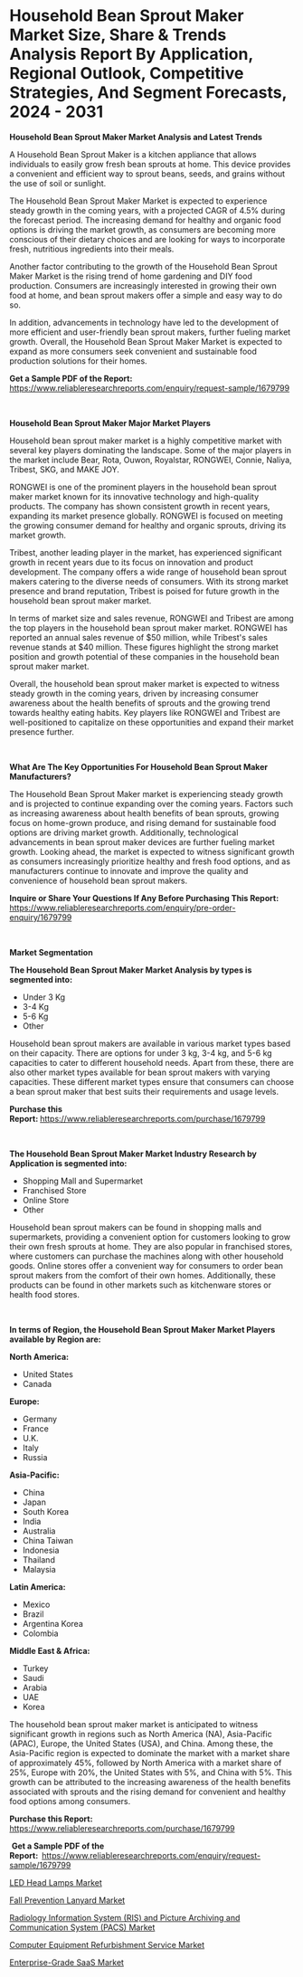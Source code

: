 <p><h1>Household Bean Sprout Maker Market Size, Share & Trends Analysis Report By Application, Regional Outlook, Competitive Strategies, And Segment Forecasts, 2024 - 2031</h1></p><p><strong>Household Bean Sprout Maker Market Analysis and Latest Trends</strong></p>
<p><p>A Household Bean Sprout Maker is a kitchen appliance that allows individuals to easily grow fresh bean sprouts at home. This device provides a convenient and efficient way to sprout beans, seeds, and grains without the use of soil or sunlight.</p><p>The Household Bean Sprout Maker Market is expected to experience steady growth in the coming years, with a projected CAGR of 4.5% during the forecast period. The increasing demand for healthy and organic food options is driving the market growth, as consumers are becoming more conscious of their dietary choices and are looking for ways to incorporate fresh, nutritious ingredients into their meals.</p><p>Another factor contributing to the growth of the Household Bean Sprout Maker Market is the rising trend of home gardening and DIY food production. Consumers are increasingly interested in growing their own food at home, and bean sprout makers offer a simple and easy way to do so.</p><p>In addition, advancements in technology have led to the development of more efficient and user-friendly bean sprout makers, further fueling market growth. Overall, the Household Bean Sprout Maker Market is expected to expand as more consumers seek convenient and sustainable food production solutions for their homes.</p></p>
<p><strong>Get a Sample PDF of the Report:&nbsp;</strong> <a href="https://www.reliableresearchreports.com/enquiry/request-sample/1679799">https://www.reliableresearchreports.com/enquiry/request-sample/1679799</a></p>
<p>&nbsp;</p>
<p><strong>Household Bean Sprout Maker Major Market Players</strong></p>
<p><p>Household bean sprout maker market is a highly competitive market with several key players dominating the landscape. Some of the major players in the market include Bear, Rota, Ouwon, Royalstar, RONGWEI, Connie, Naliya, Tribest, SKG, and MAKE JOY.</p><p>RONGWEI is one of the prominent players in the household bean sprout maker market known for its innovative technology and high-quality products. The company has shown consistent growth in recent years, expanding its market presence globally. RONGWEI is focused on meeting the growing consumer demand for healthy and organic sprouts, driving its market growth.</p><p>Tribest, another leading player in the market, has experienced significant growth in recent years due to its focus on innovation and product development. The company offers a wide range of household bean sprout makers catering to the diverse needs of consumers. With its strong market presence and brand reputation, Tribest is poised for future growth in the household bean sprout maker market.</p><p>In terms of market size and sales revenue, RONGWEI and Tribest are among the top players in the household bean sprout maker market. RONGWEI has reported an annual sales revenue of $50 million, while Tribest's sales revenue stands at $40 million. These figures highlight the strong market position and growth potential of these companies in the household bean sprout maker market.</p><p>Overall, the household bean sprout maker market is expected to witness steady growth in the coming years, driven by increasing consumer awareness about the health benefits of sprouts and the growing trend towards healthy eating habits. Key players like RONGWEI and Tribest are well-positioned to capitalize on these opportunities and expand their market presence further.</p></p>
<p>&nbsp;</p>
<p><strong>What Are The Key Opportunities For Household Bean Sprout Maker Manufacturers?</strong></p>
<p><p>The Household Bean Sprout Maker market is experiencing steady growth and is projected to continue expanding over the coming years. Factors such as increasing awareness about health benefits of bean sprouts, growing focus on home-grown produce, and rising demand for sustainable food options are driving market growth. Additionally, technological advancements in bean sprout maker devices are further fueling market growth. Looking ahead, the market is expected to witness significant growth as consumers increasingly prioritize healthy and fresh food options, and as manufacturers continue to innovate and improve the quality and convenience of household bean sprout makers.</p></p>
<p><strong>Inquire or Share Your Questions If Any Before Purchasing This Report:</strong> <a href="https://www.reliableresearchreports.com/enquiry/pre-order-enquiry/1679799">https://www.reliableresearchreports.com/enquiry/pre-order-enquiry/1679799</a></p>
<p>&nbsp;</p>
<p><strong>Market Segmentation</strong></p>
<p><strong>The Household Bean Sprout Maker Market Analysis by types is segmented into:</strong></p>
<p><ul><li>Under 3 Kg</li><li>3-4 Kg</li><li>5-6 Kg</li><li>Other</li></ul></p>
<p><p>Household bean sprout makers are available in various market types based on their capacity. There are options for under 3 kg, 3-4 kg, and 5-6 kg capacities to cater to different household needs. Apart from these, there are also other market types available for bean sprout makers with varying capacities. These different market types ensure that consumers can choose a bean sprout maker that best suits their requirements and usage levels.</p></p>
<p><strong>Purchase this Report:&nbsp;</strong><a href="https://www.reliableresearchreports.com/purchase/1679799">https://www.reliableresearchreports.com/purchase/1679799</a></p>
<p>&nbsp;</p>
<p><strong>The Household Bean Sprout Maker Market Industry Research by Application is segmented into:</strong></p>
<p><ul><li>Shopping Mall and Supermarket</li><li>Franchised Store</li><li>Online Store</li><li>Other</li></ul></p>
<p><p>Household bean sprout makers can be found in shopping malls and supermarkets, providing a convenient option for customers looking to grow their own fresh sprouts at home. They are also popular in franchised stores, where customers can purchase the machines along with other household goods. Online stores offer a convenient way for consumers to order bean sprout makers from the comfort of their own homes. Additionally, these products can be found in other markets such as kitchenware stores or health food stores.</p></p>
<p>&nbsp;</p>
<p><strong>In terms of Region, the Household Bean Sprout Maker Market Players available by Region are:</strong></p>
<p>
    <p> <strong> North America: </strong>
        <ul>
            <li>United States</li>
            <li>Canada</li>
        </ul>
        </p> 
    <p> <strong> Europe: </strong>
        <ul>
            <li>Germany</li>
            <li>France</li>
            <li>U.K.</li>
            <li>Italy</li>
            <li>Russia</li>
        </ul>
        </p> 
    <p> <strong> Asia-Pacific: </strong>
        <ul>
            <li>China</li>
            <li>Japan</li>
            <li>South Korea</li>
            <li>India</li>
            <li>Australia</li>
            <li>China Taiwan</li>
            <li>Indonesia</li>
            <li>Thailand</li>
            <li>Malaysia</li>
        </ul>
        </p> 
    <p> <strong> Latin America: </strong>
        <ul>
            <li>Mexico</li>
            <li>Brazil</li>
            <li>Argentina Korea</li>
            <li>Colombia</li>
        </ul>
        </p> 
    <p> <strong> Middle East & Africa: </strong>
        <ul>
            <li>Turkey</li>
            <li>Saudi</li>
            <li>Arabia</li>
            <li>UAE</li>
            <li>Korea</li>
        </ul>
    </p>
    </p>
<p><p>The household bean sprout maker market is anticipated to witness significant growth in regions such as North America (NA), Asia-Pacific (APAC), Europe, the United States (USA), and China. Among these, the Asia-Pacific region is expected to dominate the market with a market share of approximately 45%, followed by North America with a market share of 25%, Europe with 20%, the United States with 5%, and China with 5%. This growth can be attributed to the increasing awareness of the health benefits associated with sprouts and the rising demand for convenient and healthy food options among consumers.</p></p>
<p><strong>Purchase this Report: </strong><a href="https://www.reliableresearchreports.com/purchase/1679799">https://www.reliableresearchreports.com/purchase/1679799</a></p>
<p>&nbsp;<strong>Get a Sample PDF of the Report:&nbsp;&nbsp;</strong><a href="https://www.reliableresearchreports.com/enquiry/request-sample/1679799">https://www.reliableresearchreports.com/enquiry/request-sample/1679799</a></p>
<p><strong></strong></p>
<p><p><a href="https://github.com/brentleyjimmiealvaradoz4l1rea/Market-Research-Report-List-1/blob/main/led-head-lamps-market.md">LED Head Lamps Market</a></p><p><a href="https://github.com/eeaveuhhh/Market-Research-Report-List-1/blob/main/fall-prevention-lanyard-market.md">Fall Prevention Lanyard Market</a></p><p><a href="https://medium.com/@emilywong49/radiology-information-system-ris-and-picture-archiving-and-communication-system-pacs-market-4ddcc6d9b78d">Radiology Information System (RIS) and Picture Archiving and Communication System (PACS) Market</a></p><p><a href="https://medium.com/@emilywong49/computer-equipment-refurbishment-service-market-outlook-industry-overview-and-forecast-2024-to-ff9ed139bb0e">Computer Equipment Refurbishment Service Market</a></p><p><a href="https://medium.com/@christinegreen87/enterprise-grade-saas-market-comprehensive-assessment-by-type-application-and-geography-5bdc2729f40c">Enterprise-Grade SaaS Market</a></p></p>